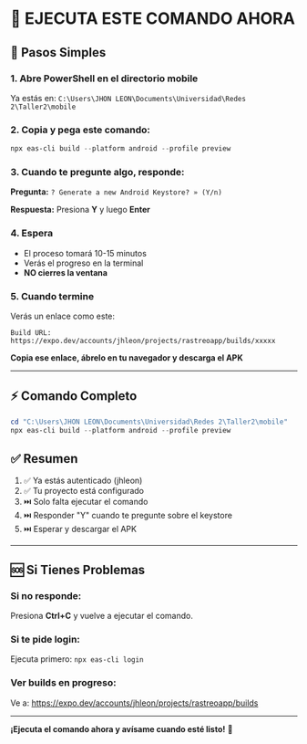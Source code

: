 # 🚀 EJECUTA ESTE COMANDO AHORA

## 📝 Pasos Simples

### 1. Abre PowerShell en el directorio mobile

Ya estás en: `C:\Users\JHON LEON\Documents\Universidad\Redes 2\Taller2\mobile`

### 2. Copia y pega este comando:

```powershell
npx eas-cli build --platform android --profile preview
```

### 3. Cuando te pregunte algo, responde:

**Pregunta:** `? Generate a new Android Keystore? » (Y/n)`

**Respuesta:** Presiona **Y** y luego **Enter**

### 4. Espera

- El proceso tomará 10-15 minutos
- Verás el progreso en la terminal
- **NO cierres la ventana**

### 5. Cuando termine

Verás un enlace como este:
```
Build URL: https://expo.dev/accounts/jhleon/projects/rastreoapp/builds/xxxxx
```

**Copia ese enlace, ábrelo en tu navegador y descarga el APK**

---

## ⚡ Comando Completo

```powershell
cd "C:\Users\JHON LEON\Documents\Universidad\Redes 2\Taller2\mobile"
npx eas-cli build --platform android --profile preview
```

## ✅ Resumen

1. ✅ Ya estás autenticado (jhleon)
2. ✅ Tu proyecto está configurado
3. ⏭️ Solo falta ejecutar el comando
4. ⏭️ Responder "Y" cuando te pregunte sobre el keystore
5. ⏭️ Esperar y descargar el APK

---

## 🆘 Si Tienes Problemas

### Si no responde:
Presiona **Ctrl+C** y vuelve a ejecutar el comando.

### Si te pide login:
Ejecuta primero: `npx eas-cli login`

### Ver builds en progreso:
Ve a: https://expo.dev/accounts/jhleon/projects/rastreoapp/builds

---

**¡Ejecuta el comando ahora y avísame cuando esté listo!** 🎉

